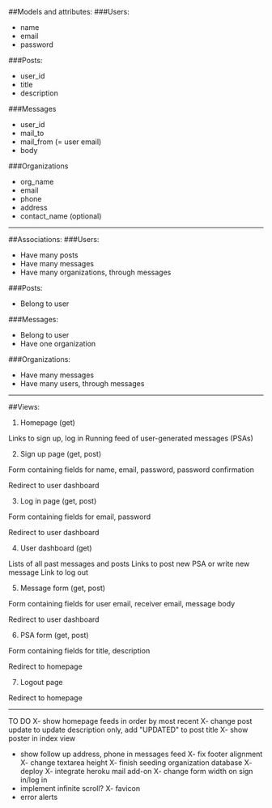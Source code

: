 ##Models and attributes: 
###Users:
- name 
- email
- password

###Posts:
- user_id
- title
- description

###Messages
- user_id
- mail_to
- mail_from (= user email)
- body

###Organizations
- org_name
- email
- phone
- address
- contact_name (optional)

-----

##Associations:
###Users:
- Have many posts
- Have many messages
- Have many organizations, through messages

###Posts:
- Belong to user

###Messages:
- Belong to user
- Have one organization

###Organizations:
- Have many messages
- Have many users, through messages

-----

##Views:
1. Homepage (get)

Links to sign up, log in
Running feed of user-generated messages (PSAs)

2. Sign up page (get, post)

Form containing fields for name, email, password, password confirmation

Redirect to user dashboard

3. Log in page (get, post)

Form containing fields for email, password

Redirect to user dashboard

4. User dashboard (get)

Lists of all past messages and posts
Links to post new PSA or write new message
Link to log out

5. Message form (get, post)

Form containing fields for user email, receiver email, message body

Redirect to user dashboard

6. PSA form (get, post)

Form containing fields for title, description

Redirect to homepage

7. Logout page

Redirect to homepage


-----
TO DO
X- show homepage feeds in order by most recent
X- change post update to update description only, add "UPDATED" to post title
X- show poster in index view
- show follow up address, phone in messages feed
X- fix footer alignment
X- change textarea height
X- finish seeding organization database
X- deploy
X- integrate heroku mail add-on
X- change form width on sign in/log in
- implement infinite scroll?
X- favicon
- error alerts



